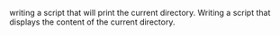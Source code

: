 writing a script that will print the current directory.
Writing a script that displays the content of the current directory.
